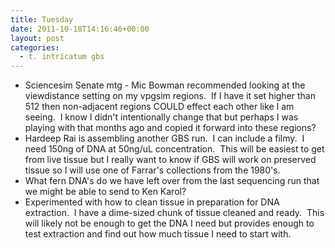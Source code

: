 ```yaml
---
title: Tuesday
date: 2011-10-18T14:16:46+00:00
layout: post
categories:
  - t. intricatum gbs
---
```

  * Sciencesim Senate mtg - Mic Bowman recommended looking at the viewdistance setting on my vpgsim regions.  If I have it set higher than 512 then non-adjacent regions COULD effect each other like I am seeing.  I know I didn't intentionally change that but perhaps I was playing with that months ago and copied it forward into these regions?
  * Hardeep Rai is assembling another GBS run.  I can include a filmy.  I  need 150ng of DNA at 50ng/uL concentration.  This will be easiest to get from live tissue but I really want to know if GBS will work on preserved tissue so I will use one of Farrar's collections from the 1980's.
  * What fern DNA's do we have left over from the last sequencing run that we might be able to send to Ken Karol?
  * Experimented with how to clean tissue in preparation for DNA extraction.  I have a dime-sized chunk of tissue cleaned and ready.  This will likely not be enough to get the DNA I need but provides enough to test extraction and find out how much tissue I need to start with.
